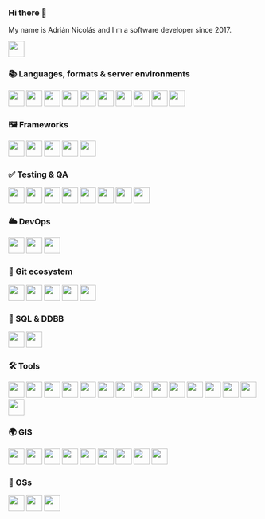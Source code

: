 ### Hi there 👋

My name is Adrián Nicolás and I'm a software developer since 2017.

<div>
  <a href="https://linkedin.com/in/adrian-nicolas"><img height="32" width="32" src="https://cdn.simpleicons.org/linkedin/#0A66C2/eee" /></a>
</div>

<!--
**adnicolas/adnicolas** is a ✨ _special_ ✨ repository because its `README.md` (this file) appears on your GitHub profile.

Here are some ideas to get you started:

- 🔭 I’m currently working on ...
- 🌱 I’m currently learning ...
- 👯 I’m looking to collaborate on ...
- 🤔 I’m looking for help with ...
- 💬 Ask me about ...
- 📫 How to reach me: ...
- 😄 Pronouns: he/him
- ⚡ Fun facts: -->

### 📚 Languages, formats & server environments

<div>
  <a href="https://developer.mozilla.org/es/docs/Web/JavaScript"><img height="32" width="32" src="https://cdn.simpleicons.org/javascript/#F7DF1E/eee" /></a>
  <a href="https://www.typescriptlang.org/"><img height="32" width="32" src="https://cdn.simpleicons.org/typescript/#3178C6/eee" /></a>
  <a href="https://nodejs.org/en"><img height="32" width="32" src="https://cdn.simpleicons.org/nodedotjs/#339933/eee" /></a>
  <a href="https://en.wikipedia.org/wiki/HTML5"><img height="32" width="32" src="https://cdn.simpleicons.org/html5/#E34F26/eee" /></a>
  <a href="https://www.w3.org/Style/CSS/"><img height="32" width="32" src="https://cdn.simpleicons.org/css3/#1572B6/eee" /></a>
  <a href="https://sass-lang.com/"><img height="32" width="32" src="https://cdn.simpleicons.org/sass/#CC6699/eee" /></a>
  <a href="https://www.python.org/"><img height="32" width="32" src="https://cdn.simpleicons.org/python/#3776AB/eee" /></a>
  <a href="https://learn.microsoft.com/es-es/dotnet/csharp/"><img height="32" width="32" src="https://cdn.simpleicons.org/csharp/#239120/eee" /></a>
  <a href="https://en.wikipedia.org/wiki/JSON"><img height="32" width="32" src="https://cdn.simpleicons.org/json/gray" /></a>
  <a href="https://daringfireball.net/projects/markdown/"><img height="32" width="32" src="https://cdn.simpleicons.org/markdown/gray" /></a>
</div>

### 🖼 Frameworks

<div>
  <a href="https://angular.io/"><img height="32" width="32" src="https://cdn.simpleicons.org/angular/#DD0031/eee" /></a>
  <a href="https://es.react.dev/"><img height="32" width="32" src="https://cdn.simpleicons.org/react/#61DAFB/eee" /></a>
  <a href="https://expressjs.com"><img height="32" width=32" src="https://cdn.simpleicons.org/express/gray" /></a>
  <a href="https://nestjs.com/"><img height="32" width="32" src="https://cdn.simpleicons.org/nestjs/#E0234E/eee" /></a>
  <a href="https://dotnet.microsoft.com/es-es/learn/dotnet/what-is-dotnet"><img height="32" width="32" src="https://cdn.simpleicons.org/dotnet/#512BD4/eee" /></a>
</div>

### ✅ Testing & QA

<div>
  <a href="https://www.cypress.io/"><img height="32" width="32" src="https://cdn.simpleicons.org/cypress/gray" /></a>
  <a href="https://jestjs.io/"><img height="32" width="32" src="https://cdn.simpleicons.org/jest/#C21325/eee" /></a>
  <a href="https://www.sonarsource.com/products/sonarlint/"><img height="32" width="32" src="https://cdn.simpleicons.org/sonarlint/#CB2029/eee" /></a>
  <a href="https://www.sonarsource.com/products/sonarqube/"><img height="32" width="32" src="https://cdn.simpleicons.org/sonarqube/#4E9BCD/eee" /></a>
  <a href="https://www.openapis.org/"><img height="32" width="32" src="https://cdn.simpleicons.org/openapiinitiative/#6BA539/eee" /></a>
  <a href="https://swagger.io/"><img height="32" width="32" src="https://cdn.simpleicons.org/swagger/#85EA2D/eee" /></a>
  <a href="https://eslint.org/"><img height="32" width="32" src="https://cdn.simpleicons.org/eslint/#4B32C3/eee" /></a>
  <a href="https://prettier.io/"><img height="32" width="32" src="https://cdn.simpleicons.org/prettier/#F7B93E/eee" /></a>
</div>

### 🌥 DevOps

<div>
  <a href="https://www.docker.com/"><img height="32" width="32" src="https://cdn.simpleicons.org/docker/#2496ED/eee" /></a>
  <a href="https://github.com/features/actions"><img height="32" width="32" src="https://cdn.simpleicons.org/githubactions/#2088FF/eee" /></a>
  <a href="https://www.jenkins.io/"><img height="32" width="32" src="https://cdn.simpleicons.org/jenkins/#D24939/eee" /></a>
</div>

### 🔄 Git ecosystem

<div>
  <a href="https://git-scm.com/"><img height="32" width="32" src="https://cdn.simpleicons.org/git/#F05032/eee" /></a>
  <a href="https://github.com/"><img height="32" width="32" src="https://cdn.simpleicons.org/github/gray" /></a>
  <a href="https://www.toptal.com/developers/gitignore/"><img height="32" width="32" src="https://cdn.simpleicons.org/gitignoredotio/#204ECF/eee" /></a>
  <a href="https://about.gitlab.com/"><img height="32" width="32" src="https://cdn.simpleicons.org/gitlab/#FC6D26/eee" /></a>
  <a href="https://gitea.com/"><img height="32" width="32" src="https://cdn.simpleicons.org/gitea/#609926/eee" /></a>
</div>

### 📃 SQL & DDBB 

<div>
  <a href="https://www.postgresql.org/"><img height="32" width="32" src="https://cdn.simpleicons.org/postgresql/#4169E1/eee" /></a>
  <a href="https://www.oracle.com/es/database/"><img height="32" width="32" src="https://cdn.simpleicons.org/oracle/#F80000/eee" /></a>
</div>

### 🛠 Tools

<div>
  <a href="https://nx.dev/"><img height="32" width="32" src="https://cdn.simpleicons.org/nx/#143055/eee" /></a>
  <a href="https://www.npmjs.com/"><img height="32" width="32" src="https://cdn.simpleicons.org/npm/#CB3837/eee" /></a>
  <a href="https://redux.js.org/"><img height="32" width="32" src="https://cdn.simpleicons.org/redux/#764ABC/eee" /></a>
  <a href="https://storybook.js.org/"><img height="32" width="32" src="https://cdn.simpleicons.org/storybook/#FF4785/eee" /></a>
  <a href="https://www.sublimetext.com/"><img height="32" width="32" src="https://cdn.simpleicons.org/sublimetext/#FF9800/eee" /></a>
  <a href="https://code.visualstudio.com/"><img height="32" width="32" src="https://cdn.simpleicons.org/visualstudiocode/#007ACC/eee" /></a>
  <a href="https://webpack.js.org/"><img height="32" width="32" src="https://cdn.simpleicons.org/webpack/#8DD6F9/eee" /></a>
  <a href="https://handlebarsjs.com/"><img height="32" width="32" src="https://cdn.simpleicons.org/handlebarsdotjs/gray" /></a>
  <a href="https://www.postman.com/"><img height="32" width="32" src="https://cdn.simpleicons.org/postman/#FF6C37/eee" /></a>
  <a href="https://jwt.io/"><img height="32" width="32" src="https://cdn.simpleicons.org/jsonwebtokens/gray" /></a>
  <a href="https://hoppscotch.io/"><img height="32" width="32" src="https://cdn.simpleicons.org/hoppscotch/#31C48D/eee" /></a>
  <a href="https://www.iconfinder.com/"><img height="32" width="32" src="https://cdn.simpleicons.org/iconfinder/gray" /></a>
  <a href="https://simpleicons.org/"><img height="32" width="32" src="https://cdn.simpleicons.org/simpleicons/gray" /></a>
  <a href="https://fontawesome.com/"><img height="32" width="32" src="https://cdn.simpleicons.org/fontawesome/#528DD7/eee" /></a>
  <a href="https://gulpjs.com/"><img height="32" width="32" src="https://cdn.simpleicons.org/gulp/#CF4647/eee" /></a>
</div>

### 🌍 GIS

<div>
  <a href="https://openlayers.org/"><img height="32" width="32" src="https://cdn.simpleicons.org/openlayers/#1F6B75/eee" /></a>
  <a href="https://www.here.com/"><img height="32" width="32" src="https://cdn.simpleicons.org/here/#00AFAA/eee" /></a>
  <a href="https://carto.com/"><img height="32" width="32" src="https://cdn.simpleicons.org/carto/#EB1510/eee" /></a>
  <a href="https://leafletjs.com/"><img height="32" width="32" src="https://cdn.simpleicons.org/leaflet/#199900/eee" /></a>
  <a href="https://www.esri.es/es-es/home"><img height="32" width="32" src="https://cdn.simpleicons.org/esri/gray" /></a>
  <a href="https://www.arcgis.com/"><img height="32" width="32" src="https://cdn.simpleicons.org/arcgis/#2C7AC3/eee" /></a>
  <a href="https://www.osgeo.org/"><img height="32" width="32" src="https://cdn.simpleicons.org/osgeo/#5CAE58/eee" /></a>
  <a href="https://cesium.com/"><img height="32" width="32" src="https://cdn.simpleicons.org/cesium/#6CADDF/eee" /></a>
  <a href="https://qgis.org/es/site/"><img height="32" width="32" src="https://cdn.simpleicons.org/qgis/#589632/eee" /></a>
</div>

### 📀 OSs

<div>
  <a href="https://en.wikipedia.org/wiki/Linux_kernel"><img height="32" width="32" src="https://cdn.simpleicons.org/linux/#FCC624/eee" /></a>
  <a href="https://ubuntu.com/"><img height="32" width="32" src="https://cdn.simpleicons.org/ubuntu/#E95420/eee" /></a>
  <a href="https://www.microsoft.com/es-es/windows?r=1"><img height="32" width="32" src="https://cdn.simpleicons.org/windows/#0078D6/eee" /></a>
</div>
